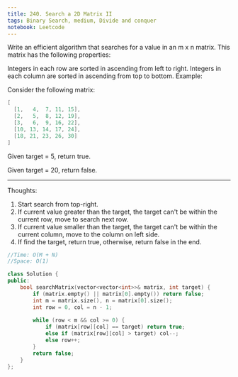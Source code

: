 ```yaml
---
title: 240. Search a 2D Matrix II
tags: Binary Search, medium, Divide and conquer
notebook: Leetcode
---
```


Write an efficient algorithm that searches for a value in an m x n matrix. This matrix has the following properties:

Integers in each row are sorted in ascending from left to right.
Integers in each column are sorted in ascending from top to bottom.
Example:

Consider the following matrix:
```c++
[
  [1,   4,  7, 11, 15],
  [2,   5,  8, 12, 19],
  [3,   6,  9, 16, 22],
  [10, 13, 14, 17, 24],
  [18, 21, 23, 26, 30]
]
```
Given target = 5, return true.

Given target = 20, return false.

----------
Thoughts:
1. Start search from top-right.
2. If current value greater than the target, the target can't be within the current row, move to search next row.
3. If current value smaller than the target, the target can't be within the current column, move to the column on left side.
4. If find the target, return true, otherwise, return false in the end.

```c++
//Time: O(M + N)
//Space: O(1)

class Solution {
public:
    bool searchMatrix(vector<vector<int>>& matrix, int target) {
        if (matrix.empty() || matrix[0].empty()) return false;
        int m = matrix.size(), n = matrix[0].size();
        int row = 0, col = n - 1;
        
        while (row < m && col >= 0) {
            if (matrix[row][col] == target) return true;
            else if (matrix[row][col] > target) col--;
            else row++;
        }
        return false;
    }
};
```